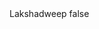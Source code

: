 <?xml version="1.0" encoding="UTF-8"?>
<CustomMetadata xmlns="http://soap.sforce.com/2006/04/metadata">
    <label>Lakshadweep</label>
    <protected>false</protected>
</CustomMetadata>
